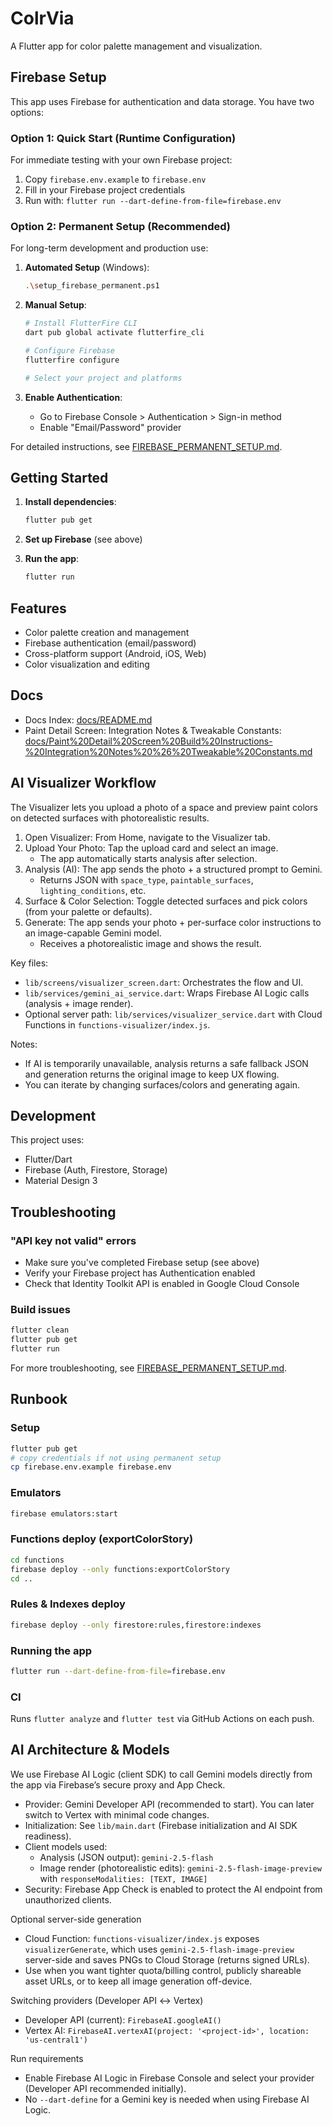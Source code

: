 # ColrVia

A Flutter app for color palette management and visualization.

## Firebase Setup

This app uses Firebase for authentication and data storage. You have two options:

### Option 1: Quick Start (Runtime Configuration)
For immediate testing with your own Firebase project:

1. Copy `firebase.env.example` to `firebase.env`
2. Fill in your Firebase project credentials
3. Run with: `flutter run --dart-define-from-file=firebase.env`

### Option 2: Permanent Setup (Recommended)
For long-term development and production use:

1. **Automated Setup** (Windows):
   ```bash
   .\setup_firebase_permanent.ps1
   ```

2. **Manual Setup**:
   ```bash
   # Install FlutterFire CLI
   dart pub global activate flutterfire_cli
   
   # Configure Firebase
   flutterfire configure
   
   # Select your project and platforms
   ```

3. **Enable Authentication**:
   - Go to Firebase Console > Authentication > Sign-in method
   - Enable "Email/Password" provider

For detailed instructions, see [FIREBASE_PERMANENT_SETUP.md](FIREBASE_PERMANENT_SETUP.md).

## Getting Started

1. **Install dependencies**:
   ```bash
   flutter pub get
   ```

2. **Set up Firebase** (see above)

3. **Run the app**:
   ```bash
   flutter run
   ```

## Features

- Color palette creation and management
- Firebase authentication (email/password)
- Cross-platform support (Android, iOS, Web)
- Color visualization and editing

## Docs

- Docs Index: [docs/README.md](docs/README.md)
- Paint Detail Screen: Integration Notes & Tweakable Constants: [docs/Paint%20Detail%20Screen%20Build%20Instructions-%20Integration%20Notes%20%26%20Tweakable%20Constants.md](docs/Paint%20Detail%20Screen%20Build%20Instructions-%20Integration%20Notes%20%26%20Tweakable%20Constants.md)

## AI Visualizer Workflow

The Visualizer lets you upload a photo of a space and preview paint colors on detected surfaces with photorealistic results.

1. Open Visualizer: From Home, navigate to the Visualizer tab.
2. Upload Your Photo: Tap the upload card and select an image.
   - The app automatically starts analysis after selection.
3. Analysis (AI): The app sends the photo + a structured prompt to Gemini.
   - Returns JSON with `space_type`, `paintable_surfaces`, `lighting_conditions`, etc.
4. Surface & Color Selection: Toggle detected surfaces and pick colors (from your palette or defaults).
5. Generate: The app sends your photo + per-surface color instructions to an image-capable Gemini model.
   - Receives a photorealistic image and shows the result.

Key files:
- `lib/screens/visualizer_screen.dart`: Orchestrates the flow and UI.
- `lib/services/gemini_ai_service.dart`: Wraps Firebase AI Logic calls (analysis + image render).
- Optional server path: `lib/services/visualizer_service.dart` with Cloud Functions in `functions-visualizer/index.js`.

Notes:
- If AI is temporarily unavailable, analysis returns a safe fallback JSON and generation returns the original image to keep UX flowing.
- You can iterate by changing surfaces/colors and generating again.

## Development

This project uses:
- Flutter/Dart
- Firebase (Auth, Firestore, Storage)
- Material Design 3

## Troubleshooting

### "API key not valid" errors
- Make sure you've completed Firebase setup (see above)
- Verify your Firebase project has Authentication enabled
- Check that Identity Toolkit API is enabled in Google Cloud Console

### Build issues
```bash
flutter clean
flutter pub get
flutter run
```

For more troubleshooting, see [FIREBASE_PERMANENT_SETUP.md](FIREBASE_PERMANENT_SETUP.md).

## Runbook

### Setup

```bash
flutter pub get
# copy credentials if not using permanent setup
cp firebase.env.example firebase.env
```

### Emulators

```bash
firebase emulators:start
```

### Functions deploy (exportColorStory)

```bash
cd functions
firebase deploy --only functions:exportColorStory
cd ..
```

### Rules & Indexes deploy

```bash
firebase deploy --only firestore:rules,firestore:indexes
```

### Running the app

```bash
flutter run --dart-define-from-file=firebase.env
```

### CI

Runs `flutter analyze` and `flutter test` via GitHub Actions on each push.

## AI Architecture & Models

We use Firebase AI Logic (client SDK) to call Gemini models directly from the app via Firebase’s secure proxy and App Check.

- Provider: Gemini Developer API (recommended to start). You can later switch to Vertex with minimal code changes.
- Initialization: See `lib/main.dart` (Firebase initialization and AI SDK readiness).
- Client models used:
  - Analysis (JSON output): `gemini-2.5-flash`
  - Image render (photorealistic edits): `gemini-2.5-flash-image-preview` with `responseModalities: [TEXT, IMAGE]`
- Security: Firebase App Check is enabled to protect the AI endpoint from unauthorized clients.

Optional server-side generation
- Cloud Function: `functions-visualizer/index.js` exposes `visualizerGenerate`, which uses `gemini-2.5-flash-image-preview` server-side and saves PNGs to Cloud Storage (returns signed URLs).
- Use when you want tighter quota/billing control, publicly shareable asset URLs, or to keep all image generation off-device.

Switching providers (Developer API ↔ Vertex)
- Developer API (current): `FirebaseAI.googleAI()`
- Vertex AI: `FirebaseAI.vertexAI(project: '<project-id>', location: 'us-central1')`

Run requirements
- Enable Firebase AI Logic in Firebase Console and select your provider (Developer API recommended initially).
- No `--dart-define` for a Gemini key is needed when using Firebase AI Logic.
